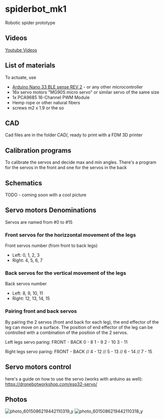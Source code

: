 # spiderbot_mk1
Robotic spider prototype

## Videos
[Youtube Videos](https://www.youtube.com/playlist?list=PLxMGwsEIy4YXqzaWbVHlb3hlWHMuYztLT)


## List of materials
To actuate, use 
- [Arduino Nano 33 BLE sense REV 2](https://docs.arduino.cc/hardware/nano-33-ble-sense-rev2/) - or any other microcontroller
- 16x servo motors "MG90S micro servo" or similar servo of the same size
- 1x PCA9685 16-Channel PWM Module 
- Hemp rope or other natural fibers
- screws m2 x 1.9 or the so

## CAD 
Cad files are in the folder CAD/, ready to print with a FDM 3D printer

## Calibration programs
To calibrate the servos and decide max and min angles. There's a program for the servos in the front and one for the servos in the back

## Schematics
TODO - coming soon with a cool picture

## Servo motors Denominations
Servos are named from #0 to #15

### Front servos for the horizzontal movement of the legs
Front servos number (from front to back legs)
- Left: 0, 1, 2, 3
- Right: 4, 5, 6, 7

### Back servos for the vertical movement of the legs
Back servos number
- Left: 8, 9, 10, 11
- Right: 12, 13, 14, 15

### Pairing front and back servos
By pairing the 2 servos (front and back for each leg), the end effector of the leg can move on a surface. The position of end effector of the leg can be controlled with a combination of the position of the 2 servos. 

Left legs servo paring:
FRONT - BACK
  0   -  8
  1   -  9
  2  -  10
  3  -  11

Right legs servo paring:
FRONT - BACK
//   4  -  12
//   5  -  13
//   6  -  14
//   7  -  15


## Servo motors control
here's a guide on how to use the servo (works with arduino as well): 
https://dronebotworkshop.com/esp32-servo/ 

## Photos
![photo_6015086219442110319_y](https://github.com/tonycurra/spiderbot_mk1/assets/99278605/b65da875-a200-4fa4-8df9-bc28b93782ee)
![photo_6015086219442110318_y](https://github.com/tonycurra/spiderbot_mk1/assets/99278605/a719d3fe-3945-4cd7-a7ec-dcc37b5f8aa8)
